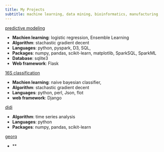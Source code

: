 ```yaml
---
title: My Projects
subtitle: machine learning, data mining, bioinformatics, manufacturing, deep learning, predictive modeling
---
```


[predictive modeling](https://github.com/kuanliang/return-board)  
- **Machien learning**: logistic regression, Ensemble Learning
- **Algorithm**: stachastic gradient decent
- **Languages**: python, pyspark, D3, SQL, 
- **Packages**: numpy, pandas, scikit-learn, matplotlib, SparkSQL, SparkML
- **Database**: sqlite3
- **Web framework**: Flask


[16S classification]()
- **Machien learning**: naive bayesian classifier, 
- **Algorithm**: stachastic gradient decent
- **Languages**: python, perl, Json, flot
- **web framework**: Django


[didi](https://github.com/kuanliang/traffic_gap)
- **Algorithm**: time series analysis
- **Languages**: python
- **Packages**: numpy, pandas, scikit-learn


[georq](www.georq.com)
- **

